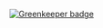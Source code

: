 

[![Greenkeeper badge](https://badges.greenkeeper.io/firstandthird/logr-console-color.svg)](https://greenkeeper.io/)